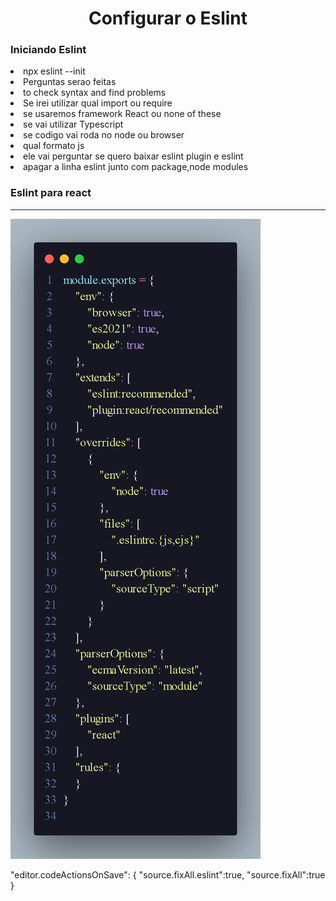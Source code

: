 <h1 align="center"> Configurar o Eslint </h1>

<h3>Iniciando Eslint</h3>
<li>npx eslint --init</li>
<li> Perguntas serao feitas
<li>to check syntax and find problems</li>
<li>Se irei utilizar qual import ou require</li>
<li>se usaremos framework React ou none of these </li>
<li> se vai utilizar Typescript </li>
<li>se codigo vai roda no node ou browser </li>
<li> qual formato  js</li>
<li>ele vai perguntar se quero baixar eslint plugin e eslint</li>

<li>apagar a linha eslint junto com package,node modules </li>

<h3> Eslint para react </h3>
<hr>
<img src="./img/eslint_config.png">
<p>
          "editor.codeActionsOnSave": {
            "source.fixAll.eslint":true,
            "source.fixAll":true
          }
</p>